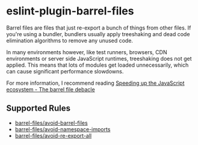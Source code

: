 # eslint-plugin-barrel-files

Barrel files are files that just re-export a bunch of things from other files. If you're using a bundler, bundlers usually apply treeshaking and dead code elimination algorithms to remove any unused code.

In many environments however, like test runners, browsers, CDN environments or server side JavaScript runtimes, treeshaking does not get applied. This means that lots of modules get loaded unnecessarily, which can cause significant performance slowdowns.

For more information, I recommend reading [Speeding up the JavaScript ecosystem - The barrel file debacle](https://marvinh.dev/blog/speeding-up-javascript-ecosystem-part-7/)

## Supported Rules

- [barrel-files/avoid-barrel-files](./docs/rules/avoid-barrel-files.md)
- [barrel-files/avoid-namespace-imports](./docs/rules/avoid-namespace-import.md)
- [barrel-files/avoid-re-export-all](./docs/rules/avoid-re-export-all.md)
